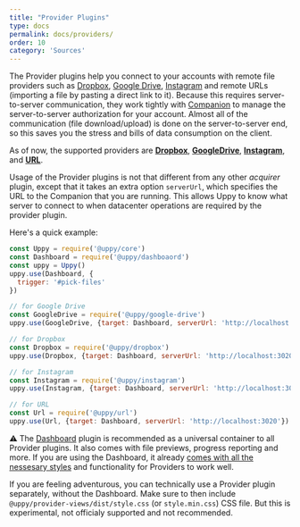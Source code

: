 ```yaml
---
title: "Provider Plugins"
type: docs
permalink: docs/providers/
order: 10
category: 'Sources'
---
```


The Provider plugins help you connect to your accounts with remote file providers such as [Dropbox](https://dropbox.com), [Google Drive](https://drive.google.com), [Instagram](https://instagram.com) and remote URLs (importing a file by pasting a direct link to it). Because this requires server-to-server communication, they work tightly with [Companion](https://github.com/transloadit/companion) to manage the server-to-server authorization for your account. Almost all of the communication (file download/upload) is done on the server-to-server end, so this saves you the stress and bills of data consumption on the client.

As of now, the supported providers are [**Dropbox**](/docs/dropbox), [**GoogleDrive**](/docs/google-drive), [**Instagram**](/docs/instagram), and [**URL**](/docs/url).

Usage of the Provider plugins is not that different from any other *acquirer* plugin, except that it takes an extra option `serverUrl`, which specifies the URL to the Companion that you are running. This allows Uppy to know what server to connect to when datacenter operations are required by the provider plugin.

Here's a quick example:

```js
const Uppy = require('@uppy/core')
const Dashboard = require('@uppy/dashboaord')
const uppy = Uppy()
uppy.use(Dashboard, {
  trigger: '#pick-files'
})

// for Google Drive
const GoogleDrive = require('@uppy/google-drive')
uppy.use(GoogleDrive, {target: Dashboard, serverUrl: 'http://localhost:3020'})

// for Dropbox
const Dropbox = require('@uppy/dropbox')
uppy.use(Dropbox, {target: Dashboard, serverUrl: 'http://localhost:3020'})

// for Instagram
const Instagram = require('@uppy/instagram')
uppy.use(Instagram, {target: Dashboard, serverUrl: 'http://localhost:3020'})

// for URL
const Url = require('@uppy/url')
uppy.use(Url, {target: Dashboard, serverUrl: 'http://localhost:3020'})
```

⚠️ The [Dashboard](/docs/dashboard) plugin is recommended as a universal container to all Provider plugins. It also comes with file previews, progress reporting and more. If you are using the Dashboard, it already [comes with all the nessesary styles](/docs/dashboard/#CSS) and functionality for Providers to work well.

If you are feeling adventurous, you can technically use a Provider plugin separately, without the Dashboard. Make sure to then include `@uppy/provider-views/dist/style.css` (or `style.min.css`) CSS file. But this is experimental, not officialy supported and not recommended.
